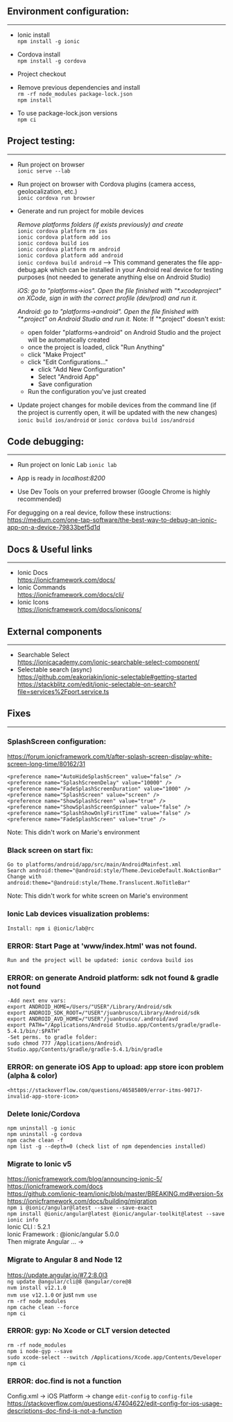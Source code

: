 ## Environment configuration:
-----------------------------
- Ionic install    
`npm install -g ionic`

- Cordova install  
`npm install -g cordova`

- Project checkout   
- Remove previous dependencies and install   
`rm -rf node_modules package-lock.json`  
`npm install`       
- To use package-lock.json versions     
`npm ci`           

  
## Project testing:
--------------------
- Run project on browser    
`ionic serve --lab`

- Run project on browser with Cordova plugins (camera access, geolocalization, etc.)    
`ionic cordova run browser`

- Generate and run project for mobile devices    

    _Remove platforms folders (if exists previously) and create_    
    `ionic cordova platform rm ios`     
    `ionic cordova platform add ios`    
    `ionic cordova build ios`    
    `ionic cordova platform rm android`     
    `ionic cordova platform add android`    
    `ionic cordova build android` --> This command generates the file app-debug.apk which can be installed in your Android real device for testing purposes (not needed to generate anything else on Android Studio)     

    _*iOS*: go to "platforms->ios". Open the file finished with "*.xcodeproject" on XCode, sign in with the correct profile (dev/prod) and run it._

    _*Android*: go to "platforms->android". Open the file finished with "*.project" on Android Studio and run it._ Note: If "*.project" doesn't exist:
    * open folder "platforms->android" on Android Studio and the project will be automatically created
    * once the project is loaded, click "Run Anything"
    * click "Make Project"
    * click "Edit Configurations..."
        * click "Add New Configuration"
        * Select "Android App"
        * Save configuration
    * Run the configuration you've just created
   

- Update project changes for mobile devices from the command line (if the project is currently open, it will be updated with the new changes)   
`ionic build ios/android` or `ionic cordova build ios/android`  
  
 ## Code debugging:
 ------------------
 - Run project on Ionic Lab
  `ionic lab`
 
 - App is ready in _localhost:8200_
 
 - Use Dev Tools on your preferred browser (Google Chrome is highly recommended)

For degugging on a real device, follow these instructions: https://medium.com/one-tap-software/the-best-way-to-debug-an-ionic-app-on-a-device-79833bef5d1d
  
## Docs & Useful links
-----------------------   
- Ionic Docs    
<https://ionicframework.com/docs/>    
- Ionic Commands    
<https://ionicframework.com/docs/cli/>      
- Ionic Icons   
<https://ionicframework.com/docs/ionicons/>     

## External components  
----------------------  
- Searchable Select     
<https://ionicacademy.com/ionic-searchable-select-component/>     
- Selectable search (async)       
<https://github.com/eakoriakin/ionic-selectable#getting-started>      
<https://stackblitz.com/edit/ionic-selectable-on-search?file=services%2Fport.service.ts>    

## Fixes    
---------       
### SplashScreen configuration:   
<https://forum.ionicframework.com/t/after-splash-screen-display-white-screen-long-time/80162/31>    
    
    <preference name="AutoHideSplashScreen" value="false" />
    <preference name="SplashScreenDelay" value="10000" />
    <preference name="FadeSplashScreenDuration" value="1000" />
    <preference name="SplashScreen" value="screen" />
    <preference name="ShowSplashScreen" value="true" />
    <preference name="ShowSplashScreenSpinner" value="false" />
    <preference name="SplashShowOnlyFirstTime" value="false" />
    <preference name="FadeSplashScreen" value="true" />

  Note: This didn't work on Marie's environment

### Black screen on start fix:    
    Go to platforms/android/app/src/main/AndroidMainfest.xml
    Search android:theme="@android:style/Theme.DeviceDefault.NoActionBar"        
    Change with android:theme="@android:style/Theme.Translucent.NoTitleBar"   

  Note: This didn't work for white screen on Marie's environment

### Ionic Lab devices visualization problems:   
    Install: npm i @ionic/lab@rc      

### ERROR: Start Page at 'www/index.html' was not found.    
    Run and the project will be updated: ionic cordova build ios      

### ERROR: on generate Android platform: sdk not found & gradle not found     
    -Add next env vars:   
    export ANDROID_HOME=/Users/"USER"/Library/Android/sdk     
    export ANDROID_SDK_ROOT=/"USER"/juanbrusco/Library/Android/sdk      
    export ANDROID_AVD_HOME=/"USER"/juanbrusco/.android/avd     
    export PATH="/Applications/Android Studio.app/Contents/gradle/gradle-5.4.1/bin/:$PATH"      
    -Set perms. to gradle folder:     
    sudo chmod 777 /Applications/Android\ Studio.app/Contents/gradle/gradle-5.4.1/bin/gradle      

### ERROR: on generate iOS App to upload: app store icon problem (alpha & color)    
    <https://stackoverflow.com/questions/46585809/error-itms-90717-invalid-app-store-icon>        
  
### Delete Ionic/Cordova      
`npm uninstall -g ionic`    
`npm uninstall -g cordova`  
`npm cache clean -f`    
`npm list -g --depth=0 (check list of npm dependencies installed)`  

### Migrate to Ionic v5     
<https://ionicframework.com/blog/announcing-ionic-5/>       
<https://ionicframework.com/docs>       
<https://github.com/ionic-team/ionic/blob/master/BREAKING.md#version-5x>        
<https://ionicframework.com/docs/building/migration>             
`npm i @ionic/angular@latest --save --save-exact`    
`npm install @ionic/angular@latest @ionic/angular-toolkit@latest --save`        
`ionic info`        
    Ionic CLI                     : 5.2.1       
    Ionic Framework               : @ionic/angular 5.0.0    
Then migrate Angular ... ->     

### Migrate to Angular 8 and Node 12        
<https://update.angular.io/#7.2:8.0l3>          
`ng update @angular/cli@8 @angular/core@8`      
`nvm install v12.1.0`     
`nvm use v12.1.0` or just `nvm use`     
`rm -rf node_modules`     
`npm cache clean --force`       
`npm ci`       

### ERROR: gyp: No Xcode or CLT version detected          
`rm -rf node_modules`     
`npm i node-gyp --save`     
`sudo xcode-select --switch /Applications/Xcode.app/Contents/Developer`     
`npm ci`       

### ERROR: doc.find is not a function       
Config.xml -> iOS Platform -> change `edit-config` to `config-file`     
<https://stackoverflow.com/questions/47404622/edit-config-for-ios-usage-descriptions-doc-find-is-not-a-function>        
     


